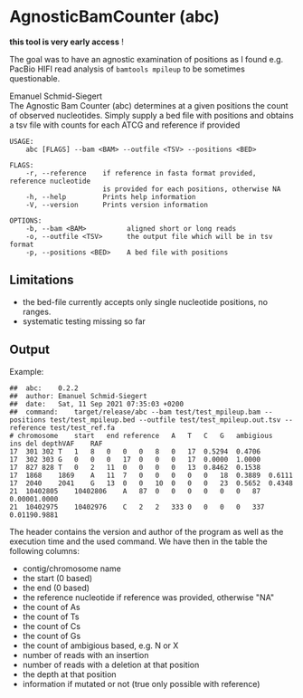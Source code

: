 # AgnosticBamCounter (abc)

**this tool is very early access** !


The goal was to have an agnostic examination of positions as I found e.g. PacBio HIFI read analysis
of `bamtools mpileup` to be sometimes questionable.

Emanuel Schmid-Siegert    
The Agnostic Bam Counter (abc) determines at a given positions the count of observed nucleotides. 
Simply supply a bed file with positions and obtains a tsv file with counts for each ATCG and reference if provided

```
USAGE:
    abc [FLAGS] --bam <BAM> --outfile <TSV> --positions <BED>

FLAGS:
    -r, --reference    if reference in fasta format provided, reference nucleotide 
                       is provided for each positions, otherwise NA
    -h, --help         Prints help information
    -V, --version      Prints version information

OPTIONS:
    -b, --bam <BAM>          aligned short or long reads
    -o, --outfile <TSV>      the output file which will be in tsv format
    -p, --positions <BED>    A bed file with positions
```

## Limitations

 - the bed-file currently accepts only single nucleotide positions, no ranges.
 - systematic testing missing so far

## Output

Example:

```
##	abc:	0.2.2											
##	author:	Emanuel Schmid-Siegert											
##	date:	Sat, 11 Sep 2021 07:35:03 +0200										
##	command:	target/release/abc --bam test/test_mpileup.bam --positions test/test_mpileup.bed --outfile test/test_mpileup.out.tsv --reference test/test_ref.fa									
# chromosome	start	end	reference	A	T	C	G	ambigious	ins	del	depthVAF	RAF
17	301	302	T	1	8	0	0	0	8	0	17	0.5294	0.4706
17	302	303	G	0	0	0	17	0	0	0	17	0.0000	1.0000
17	827	828	T	0	2	11	0	0	0	0	13	0.8462	0.1538
17	1868	1869	A	11	7	0	0	0	0	0	18	0.3889	0.6111
17	2040	2041	G	13	0	0	10	0	0	0	23	0.5652	0.4348
21	10402805	10402806	A	87	0	0	0	0	0	0	87	0.00001.0000
21	10402975	10402976	C	2	2	333	0	0	0	0	337	0.01190.9881

```

The header contains the version and author of the program as well as the execution time and the used command.
We have then in the table the following columns:

 - contig/chromosome name
 - the start (0 based)
 - the end (0 based)
 - the reference nucleotide if reference was provided, otherwise "NA"
 - the count of As
 - the count of Ts
 - the count of Cs
 - the count of Gs
 - the count of ambigious based, e.g. N or X
 - number of reads with an insertion
 - number of reads with a deletion at that position
 - the depth at that position
 - information if mutated or not (true only possible with reference)
